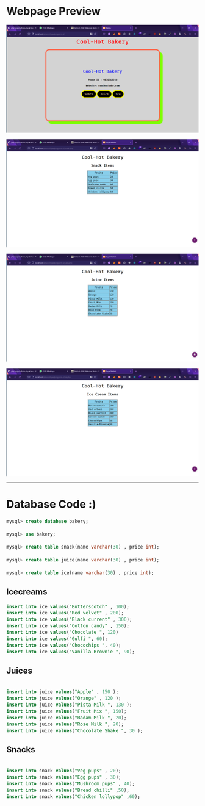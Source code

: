# Webpage Preview

![Home Page](./img/home.png)

![Course Page](./img/snack.png)

![Course Page](./img/juice.png)

![Course Page](./img/ice.png)

---
# Database Code :)

```sql
mysql> create database bakery;

mysql> use bakery;

mysql> create table snack(name varchar(30) , price int);

mysql> create table juice(name varchar(30) , price int);

mysql> create table ice(name varchar(30) , price int);

```

## Icecreams
```sql
insert into ice values("Butterscotch" , 100);
insert into ice values("Red velvet" , 200);
insert into ice values("Black current" , 300);
insert into ice values("Cotton candy" , 150);
insert into ice values("Chocolate ", 120)
insert into ice values("Gulfi ", 60);
insert into ice values("Chocochips ", 40);
insert into ice values("Vanilla-Brownie ", 90);
```



## Juices
```sql

insert into juice values("Apple" , 150 );
insert into juice values("Orange" , 120 );
insert into juice values("Pista Milk ", 130 );
insert into juice values("Fruit Mix ", 150);
insert into juice values("Badam Milk ", 20);
insert into juice values("Rose Milk ", 20);
insert into juice values("Chocolate Shake ", 30 );

```

## Snacks
```sql

insert into snack values("Veg pups" , 20);
insert into snack values("Egg pups" , 30);
insert into snack values("Mushroom pups" , 40);
insert into snack values("Bread chilli" ,50);
insert into snack values("Chicken lollypop" ,60);

```